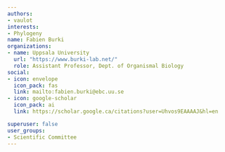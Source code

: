 ```yaml
---
authors:
- vaulot
interests:
- Phylogeny
name: Fabien Burki
organizations:
- name: Uppsala University
  url: "https://www.burki-lab.net/"
  role: Assistant Professor, Dept. of Organismal Biology
social:
- icon: envelope
  icon_pack: fas
  link: mailto:fabien.burki@ebc.uu.se
- icon: google-scholar
  icon_pack: ai
  link: https://scholar.google.ca/citations?user=Uhvos9EAAAAJ&hl=en

superuser: false
user_groups:
- Scientific Committee
---
```

